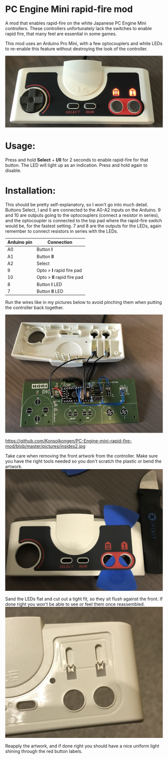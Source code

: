 # PC Engine Mini rapid-fire mod

A mod that enables rapid-fire on the white Japanese PC Engine Mini controllers. These controllers unfortunately lack the switches to enable rapid fire, that many feel are essential in some games.

This mod uses an Arduino Pro Mini, with a few optocouplers and white LEDs to re-enable this feature without destroying the look of the controller.

![Finished mod](/pictures/finished.jpg)

# Usage:

Press and hold **Select** + **I/II** for 2 seconds to enable rapid-fire for that button. The LED will light up as an indication. Press and hold again to disable.

# Installation:

This should be pretty self-explanatory, so I won't go into much detail. Buttons Select, I and II are connected to the A0-A2 inputs on the Arduino. 9 and 10 are outputs going to the optocouplers (connect a resistor in series), and the optocoupler is connected to the top pad where the rapid-fire switch would be, for the fastest setting. 
7 and 8 are the outputs for the LEDs, again remember to connect resistors in series with the LEDs.

| Arduino pin   | Connection                   |
| ------------- | ---------------------------- |
| A0            | Button **I**                 |
| A1            | Button **II**                |
| A2            | Select                       |
| 9             | Opto > **I** rapid fire pad  |
| 10            | Opto > **II** rapid fire pad |
| 8             | Button **I** LED             |
| 7             | Button **II** LED            |

Run the wires like in my pictures below to avoid pinching them when putting the controller back together.

![PCE controller insides](/pictures/insides.jpg)

https://github.com/Konsolkongen/PC-Engine-mini-rapid-fire-mod/blob/master/pictures/insides2.jpg

Take care when removing the front artwork from the controller. Make sure you have the right tools needed so you don't scratch the plastic or bend the artwork.
![PCE controller front removal](/pictures/front_removal.jpg)

Sand the LEDs flat and cut out a tight fit, so they sit flush against the front. If done right you won't be able to see or feel them once reassembled.
![LED placement](/pictures/LED_placement.jpg)

Reapply the artwork, and if done right you should have a nice uniform light shining through the red button labels.
